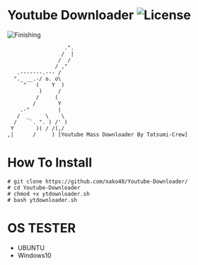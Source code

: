# Youtube Downloader ![License](https://img.shields.io/badge/Mass-blue.svg)
![Finishing](https://img.shields.io/badge/Youtube-Downloader-blue.svg)

                      .".
                     /  |
                    /  /
                   / ,"
       .-------.--- /
      "._ __.-/ o. o\
         "   (    Y  )
              )     /
             /     (
            /       Y
        .-"         |
       /  _     \    \
      /    `. ". ) /' )
     Y       )( / /(,/
    ,|      /     ) [Youtube Mass Downloader By Tatsumi-Crew]
 
# How To Install
    # git clone https://github.com/nako48/Youtube-Downloader/
    # cd Youtube-Downloader
    # chmod +x ytdownloader.sh
    # bash ytdownloader.sh
    
# OS TESTER
- UBUNTU
- Windows10
